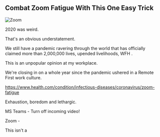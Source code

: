 ## Combat Zoom Fatigue With This One Easy Trick 

![Zoom](https://imgur.com/2z1SgoK.png)

2020 was weird.

That's an obvious understatement.

We still have a pandemic ravering through the world that has officially claimed more than 2,000,000 lives, upended livelihoods, WFH . 

This is an unpopular opinion at my workplace.

We're closing in on a whole year since the pandemic ushered in a Remote First work culture.

https://www.health.com/condition/infectious-diseases/coronavirus/zoom-fatigue


Exhaustion, boredom and lethargic. 

MS Teams - Turn off incoming video!

Zoom - 



This isn't a 
